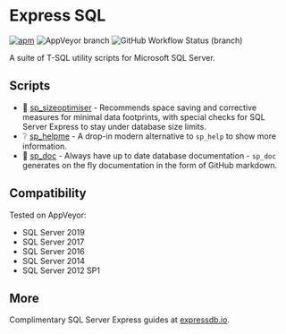 # Express SQL

[![apm](https://img.shields.io/apm/l/vim-mode.svg)](https://github.com/LowlyDBA/ExpressSQL/)
![AppVeyor branch](https://img.shields.io/appveyor/build/LowlyDBA/expresssql/master?label=appveyor%20master)
![GitHub Workflow Status (branch)](https://img.shields.io/github/workflow/status/LowlyDBA/ExpressSQL/Lint%20Code%20Base/master?label=lint%20code%20master)

A suite of T-SQL utility scripts for Microsoft SQL Server.

## Scripts

* :nut_and_bolt: [sp_sizeoptimiser](sp_sizeoptimiser.md) - Recommends space saving and corrective measures for minimal data footprints, with special checks for SQL Server Express to stay under database size limits.
* :grey_question: [sp_helpme](sp_helpme.md) - A drop-in modern alternative to `sp_help` to show more information.
* :page_facing_up: [sp_doc](sp_doc.md) - Always have up to date database documentation - `sp_doc` generates on the fly documentation in the form of GitHub markdown.

## Compatibility

Tested on AppVeyor:

* SQL Server 2019
* SQL Server 2017
* SQL Server 2016
* SQL Server 2014
* SQL Server 2012 SP1

## More

Complimentary SQL Server Express guides at [expressdb.io](https://expressdb.io).
